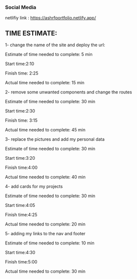 

### Social Media
netlifiy link : <https://ashrfportfolio.netlify.app/>



## TIME ESTIMATE:

1- change the name of the site and deploy the url:

Estimate of time needed to complete: 5 min

Start time:2:10

Finish time: 2:25

Actual time needed to complete: 15 min


2- remove some unwanted components and  change the routes 

Estimate of time needed to complete: 30 min

Start time:2:30

Finish time: 3:15

Actual time needed to complete: 45 min


3- replace the pictures and add my personal data

Estimate of time needed to complete: 30 min

Start time:3:20

Finish time:4:00

Actual time needed to complete: 40 min



4- add cards for my projects

Estimate of time needed to complete: 30 min

Start time:4:05

Finish time:4:25

Actual time needed to complete: 20 min



5- adding my links to the nav and footer

Estimate of time needed to complete: 10 min

Start time:4:30

Finish time:5:00

Actual time needed to complete: 30 min



